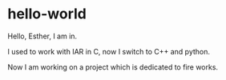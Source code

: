 # hello-world
Hello, Esther, I am in.

I used to work with IAR in C, now I switch to C++ and python. 

Now I am working on a project which is dedicated to fire works.

